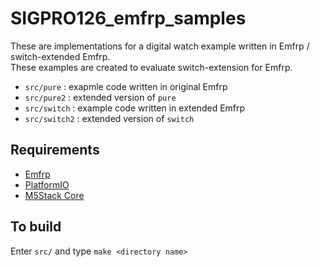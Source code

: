 # SIGPRO126_emfrp_samples
These are implementations for a digital watch example written in Emfrp / switch-extended Emfrp.  
These examples are created to evaluate switch-extension for Emfrp.

* `src/pure` : exapmle code written in original Emfrp
* `src/pure2` : extended version of `pure`
* `src/switch` : example code written in extended Emfrp
* `src/switch2` : extended version of `switch`

## Requirements
* [Emfrp](https://github.com/psg-titech/emfrp)
* [PlatformIO](https://platformio.org)
* [M5Stack Core](http://www.m5stack.com/)

## To build
Enter `src/` and type `make <directory name>`
